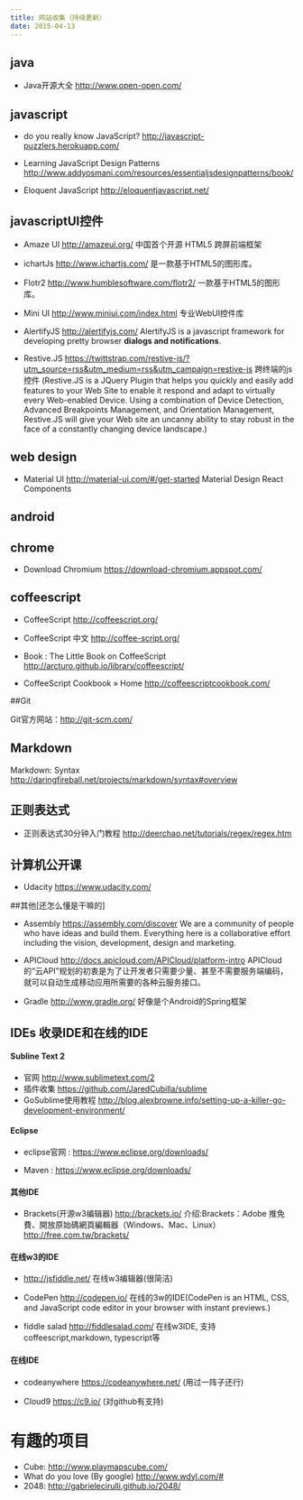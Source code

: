 ```yaml
---
title: 网站收集（持续更新）
date: 2015-04-13
---
```



## java

- Java开源大全 http://www.open-open.com/

## javascript

- do you really know JavaScript? http://javascript-puzzlers.herokuapp.com/

- Learning JavaScript Design Patterns http://www.addyosmani.com/resources/essentialjsdesignpatterns/book/

- Eloquent JavaScript http://eloquentjavascript.net/

## javascriptUI控件

- Amaze UI  http://amazeui.org/ 中国首个开源 HTML5 跨屏前端框架

- ichartJs http://www.ichartjs.com/ 是一款基于HTML5的图形库。

- Flotr2 http://www.humblesoftware.com/flotr2/ 一款基于HTML5的图形库。
 
- Mini UI  http://www.miniui.com/index.html  专业WebUI控件库

- AlertifyJS  http://alertifyjs.com/ AlertifyJS is a javascript framework for developing pretty browser **dialogs and notifications**.   

- Restive.JS https://twittstrap.com/restive-js/?utm_source=rss&utm_medium=rss&utm_campaign=restive-js 跨终端的js控件
(Restive.JS is a JQuery Plugin that helps you quickly and easily add features to your Web Site to enable it respond and adapt to virtually every Web-enabled Device. Using a combination of Device Detection, Advanced Breakpoints Management, and Orientation Management, Restive.JS will give your Web site an uncanny ability to stay robust in the face of a constantly changing device landscape.)

## web design

- Material UI  http://material-ui.com/#/get-started Material Design React Components

## android

## chrome

- Download Chromium https://download-chromium.appspot.com/

## coffeescript

- CoffeeScript http://coffeescript.org/

- CoffeeScript 中文 http://coffee-script.org/

- Book : The Little Book on CoffeeScript http://arcturo.github.io/library/coffeescript/
 
- CoffeeScript Cookbook » Home http://coffeescriptcookbook.com/


##Git

Git官方网站：http://git-scm.com/


## Markdown

Markdown: Syntax http://daringfireball.net/projects/markdown/syntax#overview


## 正则表达式

- 正则表达式30分钟入门教程 http://deerchao.net/tutorials/regex/regex.htm

## 计算机公开课

- Udacity https://www.udacity.com/

##其他[还怎么懂是干嘛的]

- Assembly https://assembly.com/discover
We are a community of people who have ideas and build them. Everything here is a collaborative effort including the vision, development, design and marketing.

- APICloud http://docs.apicloud.com/APICloud/platform-intro APICloud的“云API”规划的初衷是为了让开发者只需要少量、甚至不需要服务端编码，就可以自动生成移动应用所需要的各种云服务接口。

- Gradle  http://www.gradle.org/
好像是个Android的Spring框架

## IDEs 收录IDE和在线的IDE

#### Subline Text 2

- 官网 http://www.sublimetext.com/2
- 插件收集 https://github.com/JaredCubilla/sublime
- GoSublime使用教程 http://blog.alexbrowne.info/setting-up-a-killer-go-development-environment/

#### Eclipse

- eclipse官网 : https://www.eclipse.org/downloads/

- Maven : https://www.eclipse.org/downloads/

#### 其他IDE
- Brackets(开源w3编辑器)  http://brackets.io/
介绍:Brackets：Adobe 推免費、開放原始碼網頁編輯器（Windows、Mac、Linux） http://free.com.tw/brackets/


#### 在线w3的IDE
- http://jsfiddle.net/ 在线w3编辑器(很简洁)

- CodePen http://codepen.io/ 在线的3w的IDE(CodePen is an HTML, CSS, and JavaScript code editor in your browser with instant previews.)

- fiddle salad http://fiddlesalad.com/  在线w3IDE, 支持coffeescript,markdown, typescript等


#### 在线IDE

- codeanywhere https://codeanywhere.net/ (用过一阵子还行)

- Cloud9 https://c9.io/ (对github有支持)


# 有趣的项目

- Cube:
http://www.playmapscube.com/
- What do you love (By google)
http://www.wdyl.com/#
- 2048:
http://gabrielecirulli.github.io/2048/
